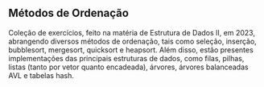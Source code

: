 ## Métodos de Ordenação

Coleção de exercícios, feito na matéria de Estrutura de Dados II, em 2023, abrangendo diversos métodos de ordenação, tais como seleção, inserção, bubblesort, mergesort, quicksort e heapsort. Além disso, estão presentes implementações das principais estruturas de dados, como filas, pilhas, listas (tanto por vetor quanto encadeada), árvores, árvores balanceadas AVL e tabelas hash.
